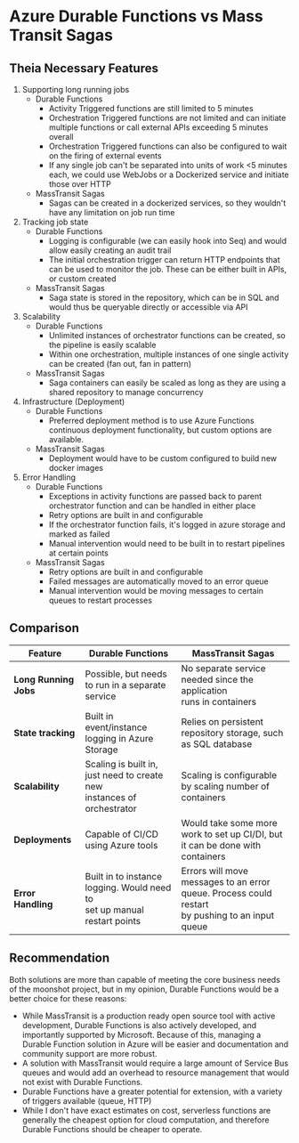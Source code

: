 # Azure Durable Functions vs Mass Transit Sagas

<!-- ## Overviews

### Durable Functions

Azure Durable Funcitons provides a framework to orchestrate separate functions.

### Mass Transit Sagas

Sagas are a framework the provide state tracking / orchestration logic for a business pipeline that utilize message queues as pipeline checkpoints. -->

## Theia Necessary Features

1. Supporting long running jobs
    * Durable Functions
        * Activity Triggered functions are still limited to 5 minutes
        * Orchestration Triggered functions are not limited and can initiate multiple functions or call external APIs exceeding 5 minutes overall
        * Orchestration Triggered functions can also be configured to wait on the firing of external events
        * If any single job can't be separated into units of work <5 minutes each, we could use WebJobs or a Dockerized service and initiate those over HTTP
    * MassTransit Sagas
        * Sagas can be created in a dockerized services, so they wouldn't have any limitation on job run time
2. Tracking job state
    * Durable Functions
        * Logging is configurable (we can easily hook into Seq) and would allow easily creating an audit trail
        * The initial orchestration trigger can return HTTP endpoints that can be used to monitor the job. These can be either built in APIs, or custom created
    * MassTransit Sagas
        * Saga state is stored in the repository, which can be in SQL and would thus be queryable directly or accessible via API
3. Scalability
    * Durable Functions
        * Unlimited instances of orchestrator functions can be created, so the pipeline is easily scalable
        * Within one orchestration, multiple instances of one single activity can be created (fan out, fan in pattern)
    * MassTransit Sagas
        * Saga containers can easily be scaled as long as they are using a shared repository to manage concurrency
4. Infrastructure (Deployment)
    * Durable Functions
        * Preferred deployment method is to use Azure Functions continuous deployment functionality, but custom options are available.
    * MassTransit Sagas
        * Deployment would have to be custom configured to build new docker images
5. Error Handling
    * Durable Functions
        * Exceptions in activity functions are passed back to parent orchestrator function and can be handled in either place
        * Retry options are built in and configurable
        * If the orchestrator function fails, it's logged in azure storage and marked as failed
        * Manual intervention would need to be built in to restart pipelines at certain points
    * MassTransit Sagas
        * Retry options are built in and configurable
        * Failed messages are automatically moved to an error queue
        * Manual intervention would be moving messages to certain queues to restart processes

## Comparison

| Feature | Durable Functions | MassTransit Sagas |
| --- | --- | --- |
| **Long Running Jobs** | Possible, but needs to run in a separate service | No separate service needed since the application<br>runs in containers |
| **State tracking** | Built in event/instance logging in Azure Storage | Relies on persistent repository storage, such as SQL database |
| **Scalability** | Scaling is built in, just need to create new<br>instances of orchestrator | Scaling is configurable by scaling number of containers |
| **Deployments** | Capable of CI/CD using Azure tools | Would take some more work to set up CI/DI, but it can be done with containers |
| **Error Handling** | Built in to instance logging. Would need to<br>set up manual restart points | Errors will move messages to an error queue. Process could restart<br>by pushing to an input queue |

## Recommendation

Both solutions are more than capable of meeting the core business needs of the moonshot project, but in my opinion, Durable Functions would be a better choice for these reasons:

* While MassTransit is a production ready open source tool with active development, Durable Functions is also actively developed, and importantly supported by Microsoft. Because of this, managing a Durable Function solution in Azure will be easier and documentation and community support are more robust.
* A solution with MassTransit would require a large amount of Service Bus queues and would add an overhead to resource management that would not exist with Durable Functions.
* Durable Functions have a greater potential for extension, with a variety of triggers available (queue, HTTP)
* While I don't have exact estimates on cost, serverless functions are generally the cheapest option for cloud computation, and therefore Durable Functions should be cheaper to operate.
